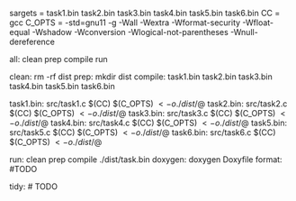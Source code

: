 sargets = task1.bin task2.bin task3.bin task4.bin task5.bin task6.bin
CC = gcc
C_OPTS = -std=gnu11 -g -Wall -Wextra  -Wformat-security -Wfloat-equal -Wshadow -Wconversion -Wlogical-not-parentheses -Wnull-dereference 

all: clean prep compile run

clean:
	rm -rf dist
prep:
	mkdir dist
compile: task1.bin task2.bin task3.bin task4.bin task5.bin task6.bin

task1.bin: src/task1.c
	$(CC) $(C_OPTS) $< -o ./dist/$@
task2.bin: src/task2.c
	$(CC) $(C_OPTS) $< -o ./dist/$@
task3.bin: src/task3.c
	$(CC) $(C_OPTS) $< -o ./dist/$@
task4.bin: src/task4.c
	$(CC) $(C_OPTS) $< -o ./dist/$@
task5.bin: src/task5.c
	$(CC) $(C_OPTS) $< -o ./dist/$@
task6.bin: src/task6.c
	$(CC) $(C_OPTS) $< -o ./dist/$@


run: clean prep compile
	./dist/task.bin
doxygen:
	doxygen Doxyfile
format: #TODO

tidy: # TODO